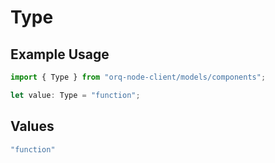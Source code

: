 # Type

## Example Usage

```typescript
import { Type } from "orq-node-client/models/components";

let value: Type = "function";
```

## Values

```typescript
"function"
```